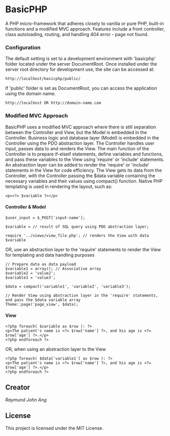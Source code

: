 # BasicPHP

A PHP micro-framework that adheres closely to vanilla or pure PHP, built-in functions and a modified MVC approach. Features include a front controller, class autoloading, routing, and handling 404 error - page not found.

### Configuration

The default setting is set to a development environment with 'basicphp' folder located under the server DocumentRoot. Once installed under the server root directory for development use, the site can be accessed at:

```
http://localhost/basicphp/public/
```

If 'public' folder is set as DocumentRoot, you can access the application using the domain name.

```
http://localhost OR http://domain-name.com
```

### Modified MVC Approach

BasicPHP uses a modified MVC approach where there is still separation between the Controller and View, but the Model is embedded in the Controller. Business logic and database layer (Model) is embedded in the Controller using the PDO abstraction layer. The Controller handles user input, passes data to and renders the View. The main function of the Controller is to prepare if-elseif statements, define variables and functions, and pass these variables to the View using 'require' or 'include' statements. An abstraction layer can be added to render the 'require' or 'include' statements in the View for code efficiency. The View gets its data from the Controller, with the Controller passing the $data variable containing the necessary variables and their values using compact() function. Native PHP templating is used in rendering the layout, such as:

```
<p><?= $variable ?></p>
```

#### Controller & Model

```
$user_input = $_POST['input-name'];

$variable = // result of SQL query using PDO abstraction layer;

require '../views/view_file.php'; // renders the View with data $variable
```

OR, use an abstraction layer to the 'require' statements to render the View for templating and data handling purposes

```
// Prepare data as data payload
$variable1 = array(); // Associative array
$variable2 = 'value2';
$variable3 = 'value3';

$data = compact('variable1', 'variable2', 'variable3');

// Render View using abstraction layer in the 'require' statements, and pass the $data variable array
Theme::page('page_view', $data);
```

#### View

```
<?php foreach( $variable as $row ): ?>
<p>The patient's name is <?= $row['name'] ?>, and his age is <?= $row['age'] ?>.</p>
<?php endforeach ?>
```

OR, when using an abstraction layer to the View

```
<?php foreach( $data['variable1'] as $row ): ?>
<p>The patient's name is <?= $row['name'] ?>, and his age is <?= $row['age'] ?>.</p>
<?php endforeach ?>
```

## Creator

*Raymund John Ang*

## License

This project is licensed under the MIT License.
